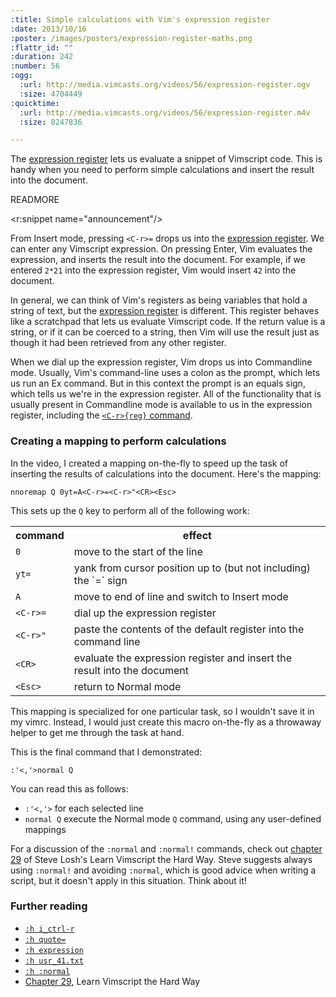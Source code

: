 ```yaml
--- 
:title: Simple calculations with Vim's expression register
:date: 2013/10/16
:poster: /images/posters/expression-register-maths.png
:flattr_id: ""
:duration: 242
:number: 56
:ogg: 
  :url: http://media.vimcasts.org/videos/56/expression-register.ogv
  :size: 4704449
:quicktime: 
  :url: http://media.vimcasts.org/videos/56/expression-register.m4v
  :size: 8247836

---
```


The [expression register][quote=] lets us evaluate a snippet of Vimscript code. This is handy when you need to perform simple calculations and insert the result into the document.

[quote=]: http://vimdoc.sourceforge.net/htmldoc/change.html#quote=


READMORE

<r:snippet name="announcement"/>

From Insert mode, pressing `<C-r>=` drops us into the [expression register][quote=]. We can enter any Vimscript expression. On pressing Enter, Vim evaluates the expression, and inserts the result into the document. For example, if we entered  `2*21` into the expression register, Vim would insert `42` into the document.

In general, we can think of Vim's registers as being variables that hold a string of text, but the [expression register][quote=] is different. This register behaves like a scratchpad that lets us evaluate Vimscript code. If the return value is a string, or if it can be coerced to a string, then Vim will use the result just as though it had been retrieved from any other register.

When we dial up the expression register, Vim drops us into Commandline mode. Usually, Vim's command-line uses a colon as the prompt, which lets us run an Ex command. But in this context the prompt is an equals sign, which tells us we're in the expression register. All of the functionality that is usually present in Commandline mode is available to us in the expression register, including the [`<C-r>{reg}` command][c_ctrl-r].

### Creating a mapping to perform calculations

In the video, I created a mapping on-the-fly to speed up the task of inserting the results of calculations into the document. Here's the mapping:

    nnoremap Q 0yt=A<C-r>=<C-r>"<CR><Esc>

This sets up the `Q` key to perform all of the following work:

<table>
<tr>
<th>command</th>
<th>effect</th>
</tr>
<tr>
<td><code>0</code></td>
<td>move to the start of the line</td>
</tr>
<tr>
<td><code>yt=</code></td>
<td>yank from cursor position up to (but not including) the `=` sign</td>
</tr>
<tr>
<td><code>A</code></td>
<td>move to end of line and switch to Insert mode</td>
</tr>
<tr>
<td><code>&lt;C-r&gt;=</code></td>
<td>dial up the expression register</td>
</tr>
<tr>
<td><code>&lt;C-r&gt;&quot;</code></td>
<td>paste the contents of the default register into the command line</td>
</tr>
<tr>
<td><code>&lt;CR&gt;</code></td>
<td>evaluate the expression register and insert the result into the document</td>
</tr>
<tr>
<td><code>&lt;Esc&gt;</code></td>
<td>return to Normal mode</td>
</tr>
</table>

This mapping is specialized for one particular task, so I wouldn't save it in my vimrc. Instead, I would just create this macro on-the-fly as a throwaway helper to get me through the task at hand.

This is the final command that I demonstrated:

    :'<,'>normal Q

You can read this as follows:

* `:'<,'>` for each selected line
* `normal Q` execute the Normal mode `Q` command, using any user-defined mappings

For a discussion of the `:normal` and `:normal!` commands, check out [chapter 29][29] of Steve Losh's Learn Vimscript the Hard Way. Steve suggests always using `:normal!` and avoiding `:normal`, which is good advice when writing a script, but it doesn't apply in this situation. Think about it!

### Further reading

* [`:h i_ctrl-r`][i_ctrl-r]
* [`:h quote=`][quote=]
* [`:h expression`][expression]
* [`:h usr_41.txt`][41]
* [`:h :normal`][:normal]
* [Chapter 29][29], Learn Vimscript the Hard Way

[quote=]: http://vimdoc.sourceforge.net/htmldoc/change.html#quote=
[expression]: http://vimdoc.sourceforge.net/htmldoc/eval.html#expression
[41]: http://vimdoc.sourceforge.net/htmldoc/usr_41.html#usr_41.txt
[i_ctrl-r]: http://vimdoc.sourceforge.net/htmldoc/insert.html#i_CTRL-R
[c_ctrl-r]: http://vimdoc.sourceforge.net/htmldoc/cmdline.html#c_CTRL-R
[:normal]: http://vimdoc.sourceforge.net/htmldoc/various.html#:norm
[29]: http://learnvimscriptthehardway.stevelosh.com/chapters/29.html
